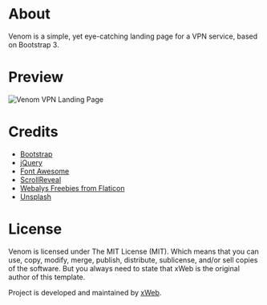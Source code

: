 # About
Venom is a simple, yet eye-catching landing page for a VPN service, based on Bootstrap 3.

# Preview
![Venom VPN Landing Page](http://i.imgur.com/8JBVSz2.jpg "Venom VPN Landing Page")

# Credits
* [Bootstrap](http://getbootstrap.com)
* [jQuery](https://jquery.com)
* [Font Awesome](http://fontawesome.io)
* [ScrollReveal](https://scrollrevealjs.org)
* [Webalys Freebies from Flaticon](http://www.flaticon.com/authors/webalys-freebies)
* [Unsplash](https://unsplash.com)

# License
Venom is licensed under The MIT License (MIT). Which means that you can use, copy, modify, merge, publish, distribute, sublicense, and/or sell copies of the software. But you always need to state that xWeb is the original author of this template.

Project is developed and maintained by [xWeb](https://xweb.gr/).
